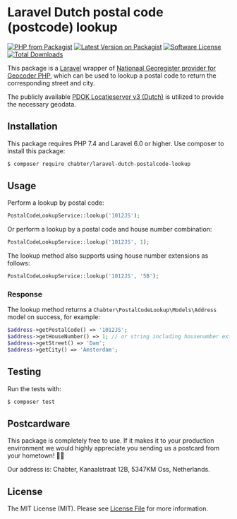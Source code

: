 # Laravel Dutch postal code (postcode) lookup
[![PHP from Packagist](https://img.shields.io/packagist/php-v/chabter/laravel-dutch-postalcode-lookup.svg)](https://packagist.org/packages/chabter/laravel-dutch-postalcode-lookup)
[![Latest Version on Packagist](https://img.shields.io/packagist/v/chabter/laravel-dutch-postalcode-lookup.svg)](https://packagist.org/packages/chabter/laravel-dutch-postalcode-lookup)
[![Software License](https://img.shields.io/packagist/l/chabter/laravel-dutch-postalcode-lookup.svg)](LICENSE.md)
[![Total Downloads](https://img.shields.io/packagist/dt/chabter/laravel-dutch-postalcode-lookup.svg)](https://packagist.org/packages/chabter/laravel-dutch-postalcode-lookup)

This package is a [Laravel](https://laravel.com) wrapper of [Nationaal Georegister provider for Geocoder PHP](https://github.com/swisnl/geocoder-php-nationaal-georegister-provider), which can be used to lookup a postal code to return the corresponding street and city. 

The publicly available [PDOK Locatieserver v3 (Dutch)](https://www.pdok.nl/diensten#PDOK%20Locatieserver) is utilized to provide the necessary geodata.

## Installation

This package requires PHP 7.4 and Laravel 6.0 or higher. Use composer to install this package:

```bash
$ composer require chabter/laravel-dutch-postalcode-lookup
```

## Usage
Perform a lookup by postal code:
```php
PostalCodeLookupService::lookup('1012JS');
```

Or perform a lookup by a postal code and house number combination:
```php
PostalCodeLookupService::lookup('1012JS', 1);
```

The lookup method also supports using house number extensions as follows:
```php
PostalCodeLookupService::lookup('1012JS', '5B');
```

### Response
The lookup method returns a `Chabter\PostalCodeLookup\Models\Address` model on success, for example:
```php
$address->getPostalCode() => '1012JS';
$address->getHouseNumber() => 1; // or string including housenumber extension
$address->getStreet() => 'Dam';
$address->getCity() => 'Amsterdam';
```

## Testing
Run the tests with:
```bash
$ composer test
```

## Postcardware

This package is completely free to use. If it makes it to your production environment we would highly appreciate you sending us a postcard from your hometown! 👏🏼

Our address is: Chabter, Kanaalstraat 12B, 5347KM Oss, Netherlands.

## License

The MIT License (MIT). Please see [License File](LICENSE.md) for more information.
